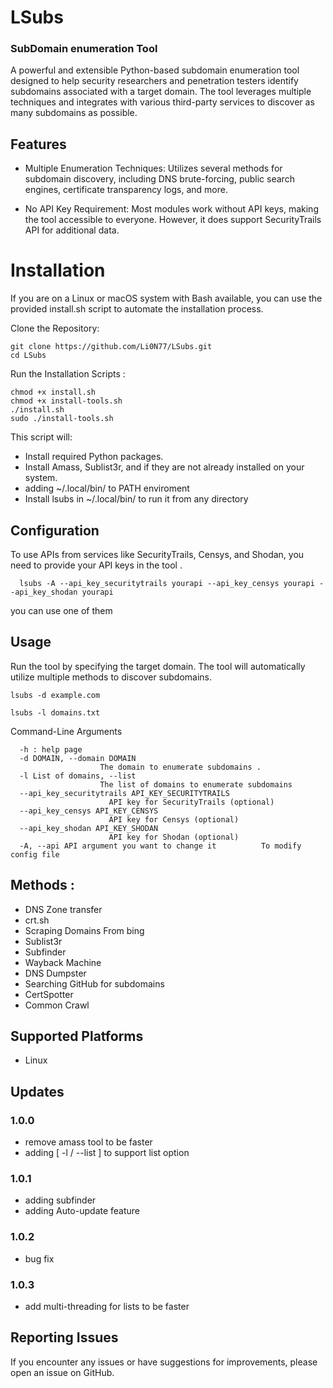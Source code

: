 # LSubs
### SubDomain enumeration Tool
A powerful and extensible Python-based subdomain enumeration tool designed to help security researchers and penetration testers identify subdomains associated with a target domain. The tool leverages multiple techniques and integrates with various third-party services to discover as many subdomains as possible.

## Features

  - Multiple Enumeration Techniques: Utilizes several methods for subdomain discovery, including DNS brute-forcing, public search engines, certificate transparency logs, and more.
  
  - No API Key Requirement: Most modules work without API keys, making the tool accessible to everyone. However, it does support SecurityTrails API for additional data.

# Installation
If you are on a Linux or macOS system with Bash available, you can use the provided install.sh script to automate the installation process.

Clone the Repository:

    git clone https://github.com/Li0N77/LSubs.git
    cd LSubs
  
  Run the Installation Scripts :
    
    chmod +x install.sh
    chmod +x install-tools.sh
    ./install.sh
    sudo ./install-tools.sh

This script will:

  - Install required Python packages.
  - Install Amass, Sublist3r, and if they are not already installed on your system.
  - adding ~/.local/bin/ to PATH enviroment 
  - Install lsubs in ~/.local/bin/ to run it from any directory

## Configuration

To use APIs from services like SecurityTrails, Censys, and Shodan, you need to provide your API keys in the tool .

      lsubs -A --api_key_securitytrails yourapi --api_key_censys yourapi --api_key_shodan yourapi 
      
you can use one of them 

## Usage

Run the tool by specifying the target domain. The tool will automatically utilize multiple methods to discover subdomains.


    lsubs -d example.com

    lsubs -l domains.txt

Command-Line Arguments

      -h : help page
      -d DOMAIN, --domain DOMAIN
                        The domain to enumerate subdomains .
      -l List of domains, --list
                        The list of domains to enumerate subdomains 
      --api_key_securitytrails API_KEY_SECURITYTRAILS
                          API key for SecurityTrails (optional)
      --api_key_censys API_KEY_CENSYS
                          API key for Censys (optional)
      --api_key_shodan API_KEY_SHODAN
                          API key for Shodan (optional)
      -A, --api API argument you want to change it          To modify config file

## Methods :

  - DNS Zone transfer
  - crt.sh
  - Scraping Domains From bing
  - Sublist3r
  - Subfinder
  - Wayback Machine
  - DNS Dumpster
  - Searching GitHub for subdomains
  - CertSpotter
  - Common Crawl

## Supported Platforms
  - Linux

## Updates
### 1.0.0
  - remove amass tool to be faster
  - adding [ -l / --list ] to support list option
### 1.0.1
  - adding subfinder
  - adding Auto-update feature

### 1.0.2 
  - bug fix

### 1.0.3 
  - add multi-threading for lists to be faster

## Reporting Issues

If you encounter any issues or have suggestions for improvements, please open an issue on GitHub.
